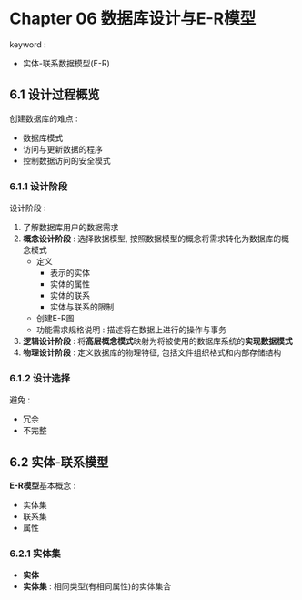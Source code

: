 # Chapter 06 数据库设计与E-R模型

keyword : 
* 实体-联系数据模型(E-R)

## 6.1 设计过程概览

创建数据库的难点 :
* 数据库模式
* 访问与更新数据的程序
* 控制数据访问的安全模式

### 6.1.1 设计阶段 
设计阶段 :
1. 了解数据库用户的数据需求
2. **概念设计阶段** : 选择数据模型, 按照数据模型的概念将需求转化为数据库的概念模式
    * 定义
        * 表示的实体
        * 实体的属性
        * 实体的联系
        * 实体与联系的限制
    * 创建E-R图
    * 功能需求规格说明 : 描述将在数据上进行的操作与事务
3. **逻辑设计阶段** : 将**高层概念模式**映射为将被使用的数据库系统的**实现数据模式**
4. **物理设计阶段** : 定义数据库的物理特征, 包括文件组织格式和内部存储结构

### 6.1.2 设计选择

避免 :
* 冗余
* 不完整

## 6.2 实体-联系模型

**E-R模型**基本概念 : 
* 实体集
* 联系集
* 属性

### 6.2.1 实体集

* **实体**
* **实体集** : 相同类型(有相同属性)的实体集合